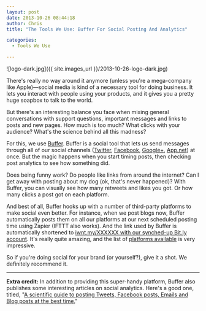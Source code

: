 ```yaml
---
layout: post
date: 2013-10-26 08:44:18
author: Chris
title: "The Tools We Use: Buffer For Social Posting And Analytics"

categories:
  - Tools We Use

---
```


![logo-dark.jpg]({{ site.images_url }}/2013-10-26-logo-dark.jpg)

<!-- excerpt -->

There's really no way around it anymore (unless you're a mega-company like Apple)—social media is kind of a necessary tool for doing business. It lets you interact with people using your products, and it gives you a pretty huge soapbox to talk to the world. 

But there's an interesting balance you face when mixing general conversations with support questions, important messages and links to posts and new pages. How much is too much? What clicks with your audience? What's the science behind all this madness?

<!-- /excerpt -->

For this, we use [Buffer](https://bufferapp.com/). Buffer is a social tool that lets us send messages through all of our social channels ([Twitter](https://twitter.com/iwantmyname), [Facebook](https://www.facebook.com/iwantmyname), [Google+](https://plus.google.com/112962523733159717427/posts), [App.net](https://alpha.app.net/iwantmyname)) at once. But the magic happens when you start timing posts, then checking post analytics to see how something did. 

Does being funny work? Do people like links from around the internet? Can I get away with posting about my dog (ok, that's never happened)? With Buffer, you can visually see how many retweets and likes you got. Or how many clicks a post got on each platform.

And best of all, Buffer hooks up with a number of third-party platforms to make social even better. For instance, when we post blogs now, Buffer automatically posts them on all our platforms at our next scheduled posting time using Zapier (IFTTT also works). And the link used by Buffer is automatically shortened to [iwnt.my/XXXXXX with our synched-up Bit.ly account](https://iwantmyname.com/blog/2013/10/the-tools-we-use-bitly-for-link-shortening.html). It's really quite amazing, and the list of [platforms available](https://bufferapp.com/extras) is very impressive. 

So if you're doing social for your brand (or yourself?), give it a shot. We definitely recommend it.

***

**Extra credit:** In addition to providing this super-handy platform, Buffer also publishes some interesting articles on social analytics. Here's a good one, titled, "[A scientific guide to posting Tweets, Facebook posts, Emails and Blog posts at the best time.]((http://blog.bufferapp.com/best-time-to-tweet-post-to-facebook-send-emails-publish-blogposts))"
